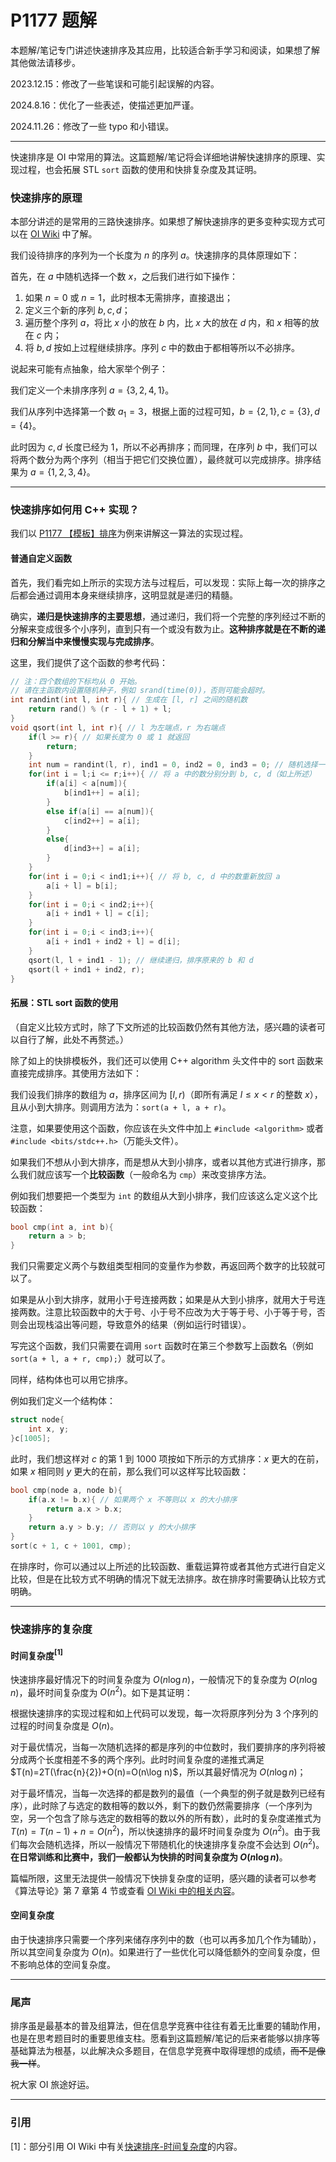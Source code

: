 # P1177 题解

本题解/笔记专门讲述快速排序及其应用，比较适合新手学习和阅读，如果想了解其他做法请移步。

2023.12.15：修改了一些笔误和可能引起误解的内容。

2024.8.16：优化了一些表述，使描述更加严谨。

2024.11.26：修改了一些 typo 和小错误。

---

快速排序是 OI 中常用的算法。这篇题解/笔记将会详细地讲解快速排序的原理、实现过程，也会拓展 STL `sort` 函数的使用和快排复杂度及其证明。

### 快速排序的原理

本部分讲述的是常用的三路快速排序。如果想了解快速排序的更多变种实现方式可以在 [OI Wiki](https://oi-wiki.org/basic/quick-sort/#%E6%97%B6%E9%97%B4%E5%A4%8D%E6%9D%82%E5%BA%A6) 中了解。

我们设待排序的序列为一个长度为 $n$ 的序列 $a$。快速排序的具体原理如下：

首先，在 $a$ 中随机选择一个数 $x$，之后我们进行如下操作：

1.  如果 $n=0$ 或 $n=1$，此时根本无需排序，直接退出；
2.  定义三个新的序列 $b, c, d$；
3.  遍历整个序列 $a$，将比 $x$ 小的放在 $b$ 内，比 $x$ 大的放在 $d$ 内，和 $x$ 相等的放在 $c$ 内；
4.  将 $b, d$ 按如上过程继续排序。序列 $c$ 中的数由于都相等所以不必排序。

说起来可能有点抽象，给大家举个例子：

我们定义一个未排序序列 $a=\{3, 2, 4, 1\}$。

我们从序列中选择第一个数 $a_1=3$，根据上面的过程可知，$b=\{2, 1\}, c=\{3\}, d=\{4\}$。

此时因为 $c, d$ 长度已经为 $1$，所以不必再排序；而同理，在序列 $b$ 中，我们可以将两个数分为两个序列（相当于把它们交换位置），最终就可以完成排序。排序结果为 $a=\{1, 2, 3, 4\}$。

---

### 快速排序如何用 C++ 实现？

我们以 [P1177 【模板】排序](https://www.luogu.com.cn/problem/P1177)为例来讲解这一算法的实现过程。

#### 普通自定义函数

首先，我们看完如上所示的实现方法与过程后，可以发现：实际上每一次的排序之后都会通过调用本身来继续排序，这明显就是递归的精髓。

确实，**递归是快速排序的主要思想**，通过递归，我们将一个完整的序列经过不断的分解来变成很多个小序列，直到只有一个或没有数为止。**这种排序就是在不断的递归和分解当中来慢慢实现与完成排序**。

这里，我们提供了这个函数的参考代码：

```cpp
// 注：四个数组的下标均从 0 开始。
// 请在主函数内设置随机种子，例如 srand(time(0))，否则可能会超时。
int randint(int l, int r){ // 生成在 [l, r] 之间的随机数
	return rand() % (r - l + 1) + l;
}
void qsort(int l, int r){ // l 为左端点，r 为右端点
	if(l >= r){ // 如果长度为 0 或 1 就返回
		return;
	}
	int num = randint(l, r), ind1 = 0, ind2 = 0, ind3 = 0; // 随机选择一个数，并定义三个作为下标的变量来记录长度、存放数据
	for(int i = l;i <= r;i++){ // 将 a 中的数分别分到 b, c, d（如上所述）
		if(a[i] < a[num]){
			b[ind1++] = a[i];
		}
		else if(a[i] == a[num]){
			c[ind2++] = a[i];
		}
		else{
			d[ind3++] = a[i];
		}
	}
	for(int i = 0;i < ind1;i++){ // 将 b, c, d 中的数重新放回 a
		a[i + l] = b[i];
	}
	for(int i = 0;i < ind2;i++){
		a[i + ind1 + l] = c[i];
	}
	for(int i = 0;i < ind3;i++){
		a[i + ind1 + ind2 + l] = d[i];
	}
	qsort(l, l + ind1 - 1); // 继续递归，排序原来的 b 和 d
	qsort(l + ind1 + ind2, r);
}
```


#### 拓展：STL sort 函数的使用

（自定义比较方式时，除了下文所述的比较函数仍然有其他方法，感兴趣的读者可以自行了解，此处不再赘述。）

除了如上的快排模板外，我们还可以使用 C++ algorithm 头文件中的 sort 函数来直接完成排序。其使用方法如下：

我们设我们排序的数组为 $a$，排序区间为 $[l, r)$（即所有满足 $l\le x<r$ 的整数 $x$），且从小到大排序。则调用方法为：`sort(a + l, a + r)`。

注意，如果要使用这个函数，你应该在头文件中加上 `#include <algorithm>` 或者 `#include <bits/stdc++.h>`（万能头文件）。

如果我们不想从小到大排序，而是想从大到小排序，或者以其他方式进行排序，那么我们就应该写一个**比较函数**（一般命名为 `cmp`）来改变排序方法。

例如我们想要把一个类型为 `int` 的数组从大到小排序，我们应该这么定义这个比较函数：

```cpp
bool cmp(int a, int b){
	return a > b;
}
```

我们只需要定义两个与数组类型相同的变量作为参数，再返回两个数字的比较就可以了。

如果是从小到大排序，就用小于号连接两数；如果是从大到小排序，就用大于号连接两数。注意比较函数中的大于号、小于号不应改为大于等于号、小于等于号，否则会出现栈溢出等问题，导致意外的结果（例如运行时错误）。

写完这个函数，我们只需要在调用 `sort` 函数时在第三个参数写上函数名（例如 `sort(a + l, a + r, cmp);`）就可以了。

同样，结构体也可以用它排序。

例如我们定义一个结构体：

```cpp
struct node{
	int x, y;
}c[1005];
```

此时，我们想这样对 $c$ 的第 $1$ 到 $1000$ 项按如下所示的方式排序：$x$ 更大的在前，如果 $x$ 相同则 $y$ 更大的在前，那么我们可以这样写比较函数：

```cpp
bool cmp(node a, node b){
	if(a.x != b.x){ // 如果两个 x 不等则以 x 的大小排序
		return a.x > b.x;
	}
	return a.y > b.y; // 否则以 y 的大小排序
}
sort(c + 1, c + 1001, cmp);
```

在排序时，你可以通过以上所述的比较函数、重载运算符或者其他方式进行自定义比较，但是在比较方式不明确的情况下就无法排序。故在排序时需要确认比较方式明确。

---

### 快速排序的复杂度

#### 时间复杂度$^{[1]}$

快速排序最好情况下的时间复杂度为 $O(n\log n)$，一般情况下的复杂度为 $O(n \log n)$，最坏时间复杂度为 $O(n^2)$。如下是其证明：

根据快速排序的实现过程和如上代码可以发现，每一次将原序列分为 $3$ 个序列的过程的时间复杂度是 $O(n)$。

对于最优情况，当每一次随机选择的都是序列的中位数时，我们要排序的序列将被分成两个长度相差不多的两个序列。此时时间复杂度的递推式满足 $T(n)=2T(\frac{n}{2})+O(n)=O(n\log n)$，所以其最好情况为 $O(n\log n)$；

对于最坏情况，当每一次选择的都是数列的最值（一个典型的例子就是数列已经有序），此时除了与选定的数相等的数以外，剩下的数仍然需要排序（一个序列为空，另一个包含了除与选定的数相等的数以外的所有数），此时的复杂度递推式为 $T(n)=T(n-1)+n=O(n^2)$，所以快速排序的最坏时间复杂度为 $O(n^2)$。由于我们每次会随机选择，所以一般情况下带随机化的快速排序复杂度不会达到 $O(n^2)$。**在日常训练和比赛中，我们一般都认为快排的时间复杂度为 $O(n\log n)$**。

篇幅所限，这里无法提供一般情况下快排复杂度的证明，感兴趣的读者可以参考《算法导论》第 $7$ 章第 $4$ 节或查看 [OI Wiki 中的相关内容](https://oi-wiki.org/basic/quick-sort/#%E6%97%B6%E9%97%B4%E5%A4%8D%E6%9D%82%E5%BA%A6)。

#### 空间复杂度

由于快速排序只需要一个序列来储存序列中的数（也可以再多加几个作为辅助），所以其空间复杂度为 $O(n)$。如果进行了一些优化可以降低额外的空间复杂度，但不影响总体的空间复杂度。

---

### 尾声

排序虽是最基本的普及组算法，但在信息学竞赛中往往有着无比重要的辅助作用，也是在思考题目时的重要思维支柱。愿看到这篇题解/笔记的后来者能够以排序等基础算法为根基，以此解决众多题目，在信息学竞赛中取得理想的成绩，~~而不是像我一样~~。

祝大家 OI 旅途好运。

---

### 引用

$[1]$：部分引用 OI Wiki 中有关[快速排序-时间复杂度](https://oi-wiki.org/basic/quick-sort/#%E6%97%B6%E9%97%B4%E5%A4%8D%E6%9D%82%E5%BA%A6)的内容。